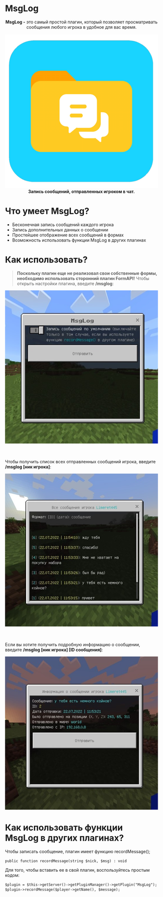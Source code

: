 # MsgLog
<p align =  "center">
<b>MsgLog -</b> это самый простой плагин, который позволяет просматривать сообщения любого игрока в удобное для вас время.<br>
<br>
<a href="https://github.com/CL4M1N3/ChatLog"><img src="https://github.com/cl4m1n3/MsgLog/blob/RedCoreMCPE/decorations/icon.png"></img></a><br>
<b>Запись сообщений, отправленных игроком в чат.</b>
</p>

# Что умеет MsgLog?

<ul>
<li>Бесконечная запись сообщений каждого игрока</li>
<li>Запись дополнительных данных о сообщении</li>
<li>Простейшее отображение всех сообщений в формах</li>
<li>Возможность использовать функции MsgLog в других плагинах</li>
</ul>

# Как использовать?

> **Поскольку плагин еще не реализовал свои собственные формы, необходимо использовать сторонний плагин FormAPI!**
Чтобы открыть настройки плагина, введите <b>/msglog</b>:
<p align =  "center">
<a href="https://github.com/CL4M1N3/MsgLog"><img src="https://github.com/cl4m1n3/MsgLog/blob/RedCoreMCPE/decorations/img_1.jpg"></img></a><br>
</p>
<br>
<br>
Чтобы получить список всех отправленных сообщений игрока, введите <b>/msglog [ник игрока]</b>:
<p align =  "center">
<a href="https://github.com/CL4M1N3/MsgLog"><img src="https://github.com/cl4m1n3/MsgLog/blob/RedCoreMCPE/decorations/img_2.jpg"></img></a><br>
</p>
<br>
<br>
Если вы хотите получить подробную информацию о сообщении, введите <b>/msglog [ник игрока] [ID сообщения]</b>:
<p align =  "center">
<a href="https://github.com/CL4M1N3/MsgLog"><img src="https://github.com/cl4m1n3/MsgLog/blob/RedCoreMCPE/decorations/img_3.jpg"></img></a><br>
</p>

# Как использовать функции MsgLog в других плагинах?

Чтобы записать сообщение, плагин имеет функцию recordMessage(); 
```
public function recordMessage(string $nick, $msg) : void
```
Для того, чтобы вставить ее в свой плагин, воспользуйтесь простым кодом:
```
$plugin = $this->getServer()->getPluginManager()->getPlugin("MsgLog");
$plugin->recordMessage($player->getName(), $message);
```
